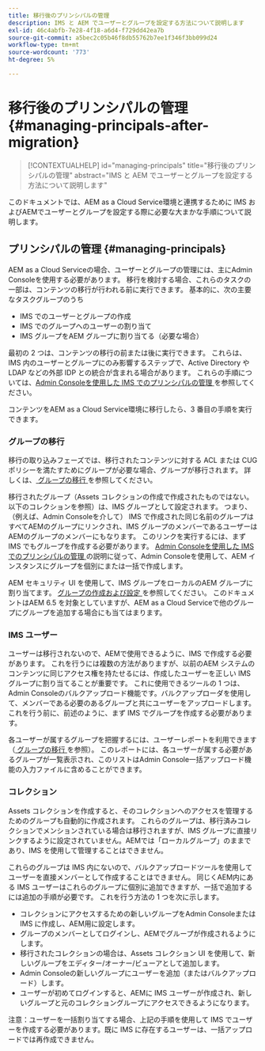 ```yaml
---
title: 移行後のプリンシパルの管理
description: IMS と AEM でユーザーとグループを設定する方法について説明します
exl-id: 46c4abfb-7e28-4f18-a6d4-f729dd42ea7b
source-git-commit: a5bec2c05b46f8db55762b7ee1f346f3bb099d24
workflow-type: tm+mt
source-wordcount: '773'
ht-degree: 5%

---
```


# 移行後のプリンシパルの管理 {#managing-principals-after-migration}

>[!CONTEXTUALHELP]
>id="managing-principals"
>title="移行後のプリンシパルの管理"
>abstract="IMS と AEM でユーザーとグループを設定する方法について説明します"

このドキュメントでは、AEM as a Cloud Service環境と連携するために IMS およびAEMでユーザーとグループを設定する際に必要な大まかな手順について説明します。

## プリンシパルの管理 {#managing-principals}

AEM as a Cloud Serviceの場合、ユーザーとグループの管理には、主にAdmin Consoleを使用する必要があります。  移行を検討する場合、これらのタスクの一部は、コンテンツの移行が行われる前に実行できます。  基本的に、次の主要なタスクグループのうち

* IMS でのユーザーとグループの作成
* IMS でのグループへのユーザーの割り当て
* IMS グループをAEM グループに割り当てる（必要な場合）

最初の 2 つは、コンテンツの移行の前または後に実行できます。  これらは、IMS 内のユーザーとグループにのみ影響するステップで、Active Directory や LDAP などの外部 IDP との統合が含まれる場合があります。  これらの手順については、[Admin Consoleを使用した IMS でのプリンシパルの管理 ](/help/journey-migration/managing-principals.md) を参照してください。

コンテンツをAEM as a Cloud Service環境に移行したら、3 番目の手順を実行できます。

### グループの移行

移行の取り込みフェーズでは、移行されたコンテンツに対する ACL または CUG ポリシーを満たすためにグループが必要な場合、グループが移行されます。  詳しくは、[ グループの移行 ](/help/journey-migration/content-transfer-tool/using-content-transfer-tool/group-migration.md) を参照してください。

移行されたグループ（Assets コレクションの作成で作成されたものではない。以下のコレクションを参照）は、IMS グループとして設定されます。  つまり、（例えば、Admin Consoleを介して） IMS で作成された同じ名前のグループはすべてAEMのグループにリンクされ、IMS グループのメンバーであるユーザーはAEMのグループのメンバーにもなります。  このリンクを実行するには、まず IMS でもグループを作成する必要があります。  [Admin Consoleを使用した IMS でのプリンシパルの管理 ](/help/journey-migration/managing-principals.md) の説明に従って、Admin Consoleを使用して、AEM インスタンスにグループを個別にまたは一括で作成します。

AEM セキュリティ UI を使用して、IMS グループをローカルのAEM グループに割り当てます。  [ グループの作成および設定 ](https://experienceleague.adobe.com/en/docs/experience-manager-65/content/forms/administrator-help/setup-organize-users/creating-configuring-groups#edit-a-group) を参照してください。  このドキュメントはAEM 6.5 を対象としていますが、AEM as a Cloud Serviceで他のグループにグループを追加する場合にも当てはまります。

### IMS ユーザー

ユーザーは移行されないので、AEMで使用できるように、IMS で作成する必要があります。  これを行うには複数の方法がありますが、以前のAEM システムのコンテンツに同じアクセス権を持たせるには、作成したユーザーを正しい IMS グループに割り当てることが重要です。  これに使用できるツールの 1 つは、Admin Consoleのバルクアップロード機能です。バルクアップローダを使用して、メンバーである必要のあるグループと共にユーザーをアップロードします。  これを行う前に、前述のように、まず IMS でグループを作成する必要があります。

各ユーザーが属するグループを把握するには、ユーザーレポートを利用できます（[ グループの移行 ](/help/journey-migration/content-transfer-tool/using-content-transfer-tool/group-migration.md) を参照）。  このレポートには、各ユーザーが属する必要があるグループが一覧表示され、このリストはAdmin Console一括アップロード機能の入力ファイルに含めることができます。

### コレクション

Assets コレクションを作成すると、そのコレクションへのアクセスを管理するためのグループも自動的に作成されます。  これらのグループは、移行済みコレクションでメンションされている場合は移行されますが、IMS グループに直接リンクするように設定されていません。AEMでは「ローカルグループ」のままであり、IMS を使用して管理することはできません。

これらのグループは IMS 内にないので、バルクアップロードツールを使用してユーザーを直接メンバーとして作成することはできません。  同じくAEM内にある IMS ユーザーはこれらのグループに個別に追加できますが、一括で追加するには追加の手順が必要です。  これを行う方法の 1 つを次に示します。
* コレクションにアクセスするための新しいグループをAdmin Consoleまたは IMS に作成し、AEM用に設定します。
* グループのメンバーとしてログインし、AEMでグループが作成されるようにします。
* 移行されたコレクションの場合は、Assets コレクション UI を使用して、新しいグループをエディター/オーナー/ビューアとして追加します。
* Admin Consoleの新しいグループにユーザーを追加（またはバルクアップロード）します。
* ユーザーが初めてログインすると、AEMに IMS ユーザーが作成され、新しいグループと元のコレクショングループにアクセスできるようになります。

注意：ユーザーを一括割り当てする場合、上記の手順を使用して IMS でユーザーを作成する必要があります。既に IMS に存在するユーザーは、一括アップロードでは再作成できません。
